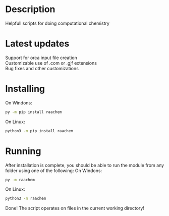 # Description
Helpfull scripts for doing computational chemistry

# Latest updates
Support for orca input file creation\
Customizable use of .com or .gjf extensions\
Bug fixes and other customizations

# Installing
On Windons:
```bash
py -m pip install raachem
```
On Linux:
```bash
python3 -m pip install raachem
```

# Running
After installation is complete, you should be able to run the module from any folder using one of the following:
On Windons:
```bash
py -m raachem
```
On Linux:
```bash
python3 -m raachem
```
Done! The script operates on files in the current working directory!
